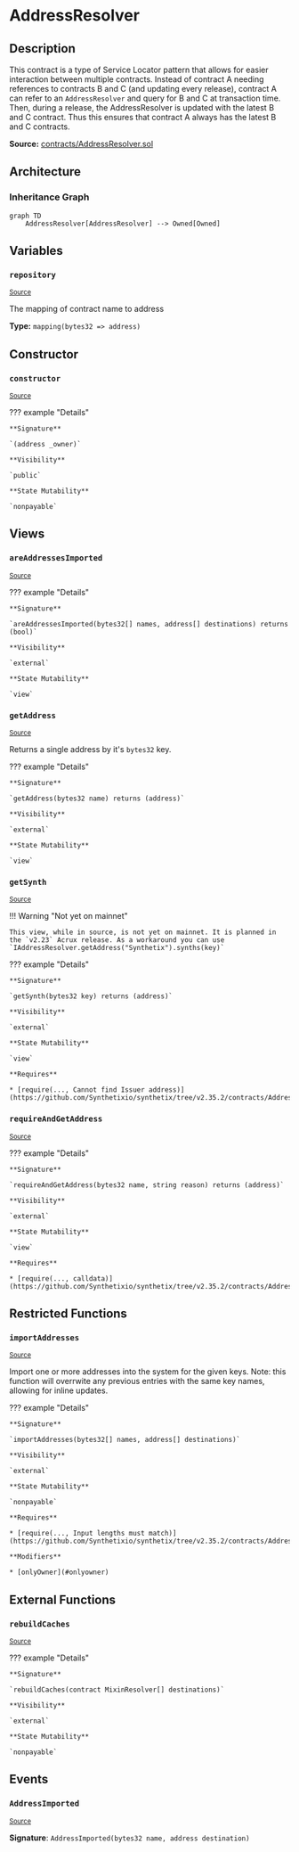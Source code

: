 # AddressResolver

## Description

This contract is a type of Service Locator pattern that allows for easier interaction between multiple contracts. Instead of contract A needing references to contracts B and C (and updating every release), contract A can refer to an `AddressResolver` and query for B and C at transaction time. Then, during a release, the AddressResolver is updated with the latest B and C contract. Thus this ensures that contract A always has the latest B and C contracts.

**Source:** [contracts/AddressResolver.sol](https://github.com/Synthetixio/synthetix/tree/v2.35.2/contracts/AddressResolver.sol)

## Architecture

### Inheritance Graph

```mermaid
graph TD
    AddressResolver[AddressResolver] --> Owned[Owned]

```

## Variables

### `repository`

<sub>[Source](https://github.com/Synthetixio/synthetix/tree/v2.35.2/contracts/AddressResolver.sol#L14)</sub>

The mapping of contract name to address

**Type:** `mapping(bytes32 => address)`

## Constructor

### `constructor`

<sub>[Source](https://github.com/Synthetixio/synthetix/tree/v2.35.2/contracts/AddressResolver.sol#L16)</sub>

??? example "Details"

    **Signature**

    `(address _owner)`

    **Visibility**

    `public`

    **State Mutability**

    `nonpayable`

## Views

### `areAddressesImported`

<sub>[Source](https://github.com/Synthetixio/synthetix/tree/v2.35.2/contracts/AddressResolver.sol#L41)</sub>

??? example "Details"

    **Signature**

    `areAddressesImported(bytes32[] names, address[] destinations) returns (bool)`

    **Visibility**

    `external`

    **State Mutability**

    `view`

### `getAddress`

<sub>[Source](https://github.com/Synthetixio/synthetix/tree/v2.35.2/contracts/AddressResolver.sol#L50)</sub>

Returns a single address by it's `bytes32` key.

??? example "Details"

    **Signature**

    `getAddress(bytes32 name) returns (address)`

    **Visibility**

    `external`

    **State Mutability**

    `view`

### `getSynth`

<sub>[Source](https://github.com/Synthetixio/synthetix/tree/v2.35.2/contracts/AddressResolver.sol#L60)</sub>

!!! Warning "Not yet on mainnet"

    This view, while in source, is not yet on mainnet. It is planned in the `v2.23` Acrux release. As a workaround you can use `IAddressResolver.getAddress("Synthetix").synths(key)`

??? example "Details"

    **Signature**

    `getSynth(bytes32 key) returns (address)`

    **Visibility**

    `external`

    **State Mutability**

    `view`

    **Requires**

    * [require(..., Cannot find Issuer address)](https://github.com/Synthetixio/synthetix/tree/v2.35.2/contracts/AddressResolver.sol#L62)

### `requireAndGetAddress`

<sub>[Source](https://github.com/Synthetixio/synthetix/tree/v2.35.2/contracts/AddressResolver.sol#L54)</sub>

??? example "Details"

    **Signature**

    `requireAndGetAddress(bytes32 name, string reason) returns (address)`

    **Visibility**

    `external`

    **State Mutability**

    `view`

    **Requires**

    * [require(..., calldata)](https://github.com/Synthetixio/synthetix/tree/v2.35.2/contracts/AddressResolver.sol#L56)

## Restricted Functions

### `importAddresses`

<sub>[Source](https://github.com/Synthetixio/synthetix/tree/v2.35.2/contracts/AddressResolver.sol#L20)</sub>

Import one or more addresses into the system for the given keys. Note: this function will overrwite any previous entries with the same key names, allowing for inline updates.

??? example "Details"

    **Signature**

    `importAddresses(bytes32[] names, address[] destinations)`

    **Visibility**

    `external`

    **State Mutability**

    `nonpayable`

    **Requires**

    * [require(..., Input lengths must match)](https://github.com/Synthetixio/synthetix/tree/v2.35.2/contracts/AddressResolver.sol#L21)

    **Modifiers**

    * [onlyOwner](#onlyowner)

## External Functions

### `rebuildCaches`

<sub>[Source](https://github.com/Synthetixio/synthetix/tree/v2.35.2/contracts/AddressResolver.sol#L33)</sub>

??? example "Details"

    **Signature**

    `rebuildCaches(contract MixinResolver[] destinations)`

    **Visibility**

    `external`

    **State Mutability**

    `nonpayable`

## Events

### `AddressImported`

<sub>[Source](https://github.com/Synthetixio/synthetix/tree/v2.35.2/contracts/AddressResolver.sol#L68)</sub>

**Signature**: `AddressImported(bytes32 name, address destination)`

